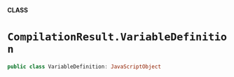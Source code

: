 **CLASS**

# `CompilationResult.VariableDefinition`

```swift
public class VariableDefinition: JavaScriptObject
```
